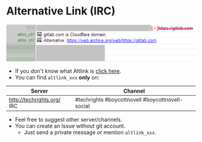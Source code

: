 # Alternative Link (IRC)


![](../image/altlink_sample_irc.jpg)


- If you don't know what Altlink is [click here](service.altlink.md).
- You can find `altlink_xxx` **only** on:


| Server | Channel |
| -- | -- |
| http://techrights.org/ IRC | #techrights #boycottnovell #boycottnovell-social |


- Feel free to suggest other server/channels.
- You can create an Issue without git account.
  - Just send a private message _or_ mention `altlink_xxx`.
